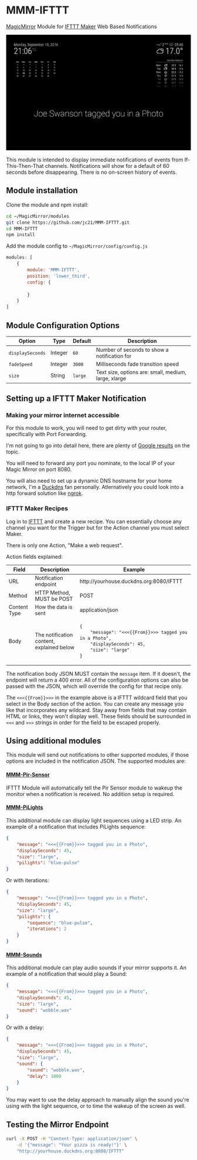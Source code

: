 # MMM-IFTTT
[MagicMirror](https://magicmirror.builders/) Module for [IFTTT Maker](https://ifttt.com/maker) Web Based Notifications

![Screenshot](screenshot.png)

This module is intended to display immediate notifications of events from If-This-Then-That channels.
Notifications will show for a default of 60 seconds before disappearing. There is no on-screen history
of events.


## Module installation

Clone the module and npm install:

```bash
cd ~/MagicMirror/modules
git clone https://github.com/jc21/MMM-IFTTT.git
cd MMM-IFTTT
npm install
```

Add the module config to `~/MagicMirror/config/config.js`

```javascript
modules: [
    {
        module: 'MMM-IFTTT',
        position: 'lower_third',
        config: {

        }
    }
]
```


## Module Configuration Options

<table width="100%">
    <thead>
        <tr>
            <th>Option</th>
            <th>Type</th>
            <th>Default</th>
            <th width="100%">Description</th>
        </tr>
    <thead>
    <tbody>
        <tr>
            <td><code>displaySeconds</code></td>
            <td>Integer</td>
            <td><code>60</code></td>
            <td>Number of seconds to show a notification for</td>
        </tr>
        <tr>
            <td><code>fadeSpeed</code></td>
            <td>Integer</td>
            <td><code>3000</code></td>
            <td>Milliseconds fade transition speed</td>
        </tr>
        <tr>
            <td><code>size</code></td>
            <td>String</td>
            <td><code>large</code></td>
            <td>Text size, options are: small, medium, large, xlarge</td>
        </tr>
    </tbody>
</table>


## Setting up a IFTTT Maker Notification

### Making your mirror internet accessible

For this module to work, you will need to get dirty with your router, specifically with Port Forwarding.

I'm not going to go into detail here, there are plenty of [Google results](https://www.google.com.au/?gws_rd=ssl#q=router+port+forwarding)
 on the topic.

You will need to forward any port you nominate, to the local IP of your Magic Mirror on port 8080.

You will also need to set up a dynamic DNS hostname for your home network, I'm a [Duckdns](https://www.duckdns.org/)
 fan personally. Atlernatively you could look into a http forward solution like [ngrok](https://ngrok.com/). 


### IFTTT Maker Recipes

Log in to [IFTTT](https://ifttt.com/) and create a new recipe. You can essentially choose any channel
 you want for the Trigger but for the Action channel you must select Maker.

There is only one Action, "Make a web request".

Action fields explained:

<table width="100%">
    <thead>
        <tr>
            <th>Field</th>
            <th>Description</th>
            <th>Example</th>
        </tr>
    <thead>
    <tbody>
        <tr>
            <td>URL</td>
            <td>Notification endpoint</td>
            <td>http://yourhouse.duckdns.org:8080/IFTTT</td>
        </tr>
        <tr>
            <td>Method</td>
            <td>HTTP Method, MUST be POST</td>
            <td>POST</td>
        </tr>
        <tr>
            <td>Content Type</td>
            <td>How the data is sent</td>
            <td>application/json</td>
        </tr>
        <tr>
            <td>Body</td>
            <td>The notification content, explained below</td>
            <td><pre><code>{
    "message": "<<<{{From}}>>> tagged you in a Photo",
    "displaySeconds": 45,
    "size": "large"
}</code></pre></td>
        </tr>
    </tbody>
</table>

The notification body JSON MUST contain the `message` item. If it doesn't, the endpoint will return a 400 error.
 All of the configuration options can also be passed with the JSON, which will override the config for
 that recipe only.

The `<<<{{From}}>>>` in the example above is a IFTTT wildcard field that you select in the Body section
 of the action. You can create any message you like that incorporates any wildcard. Stay away from fields that may
 contain HTML or links, they won't display well. These fields should be surrounded in `<<<` and `>>>` strings in
 order for the field to be escaped properly.

## Using additional modules

This module will send out notifications to other supported modules, if those options are included in the notification JSON.
The supported modules are:

#### [MMM-Pir-Sensor](https://github.com/paviro/MMM-PIR-Sensor)

IFTTT Module will automatically tell the Pir Sensor module to wakeup the monitor when a notification is received. No addition setup is required.


#### [MMM-PiLights](https://github.com/jc21/MMM-PiLights)

This additional module can display light sequences using a LED strip. An example of a notification that includes PiLights sequence:

```json
{
    "message": "<<<{{From}}>>> tagged you in a Photo",
    "displaySeconds": 45,
    "size": "large",
    "pilights": "blue-pulse"
}
```

Or with iterations:

```json
{
    "message": "<<<{{From}}>>> tagged you in a Photo",
    "displaySeconds": 45,
    "size": "large",
    "pilights": {
        "sequence": "blue-pulse",
        "iterations": 2
    }
}
```


#### [MMM-Sounds](https://github.com/jc21/MMM-Sounds)

This additional module can play audio sounds if your mirror supports it. An example of a notification that would play a Sound:

```json
{
    "message": "<<<{{From}}>>> tagged you in a Photo",
    "displaySeconds": 45,
    "size": "large",
    "sound": "wobble.wav"
}
```

Or with a delay:

```json
{
    "message": "<<<{{From}}>>> tagged you in a Photo",
    "displaySeconds": 45,
    "size": "large",
    "sound": {
        "sound": "wobble.wav",
        "delay": 1000
    }
}
```

You may want to use the delay approach to manually align the sound you're using with the light sequence, or to time the wakeup of the screen as well.


## Testing the Mirror Endpoint

```bash
curl -X POST -H "Content-Type: application/json" \
    -d '{"message": "Your pizza is ready!"}' \
    "http://yourhouse.duckdns.org:8080/IFTTT"
```
